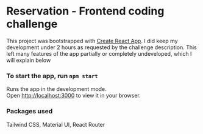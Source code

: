 # Reservation - Frontend coding challenge

This project was bootstrapped with [Create React App](https://github.com/facebook/create-react-app). I did keep my development under 2 hours as requested by the challenge description. This left many features of the app partially or completely undeveloped, which I will explain below

### To start the app, run `npm start`

Runs the app in the development mode.\
Open [http://localhost:3000](http://localhost:3000) to view it in your browser.

### Packages used

Tailwind CSS, Material UI, React Router
